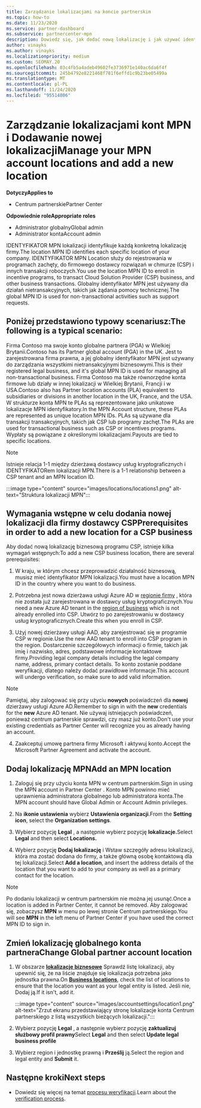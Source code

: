 ```yaml
---
title: Zarządzanie lokalizacjami na koncie partnerskim
ms.topic: how-to
ms.date: 11/23/2020
ms.service: partner-dashboard
ms.subservice: partnercenter-mpn
description: Dowiedz się, jak dodać nową lokalizację i jak używać identyfikatora MPN Location w programach zachęty, biznesie CSP, subskrypcjach i innych transakcjach.
author: vinayks
ms.author: vinayks
ms.localizationpriority: medium
ms.custom: SEOMAY.20
ms.openlocfilehash: 03c4fb5a4adeb49602fe3736971e140ac6da6f4f
ms.sourcegitcommit: 245b4792e8221468f781f6effd1c9b23be05499a
ms.translationtype: MT
ms.contentlocale: pl-PL
ms.lasthandoff: 11/24/2020
ms.locfileid: "95514806"
---
```

# <a name="manage-your-mpn-account-locations-and-add-a-new-location"></a><span data-ttu-id="f599e-103">Zarządzanie lokalizacjami kont MPN i Dodawanie nowej lokalizacji</span><span class="sxs-lookup"><span data-stu-id="f599e-103">Manage your MPN account locations and add a new location</span></span>

<span data-ttu-id="f599e-104">**Dotyczy**</span><span class="sxs-lookup"><span data-stu-id="f599e-104">**Applies to**</span></span>

- <span data-ttu-id="f599e-105">Centrum partnerskie</span><span class="sxs-lookup"><span data-stu-id="f599e-105">Partner Center</span></span>

<span data-ttu-id="f599e-106">**Odpowiednie role**</span><span class="sxs-lookup"><span data-stu-id="f599e-106">**Appropriate roles**</span></span>

- <span data-ttu-id="f599e-107">Administrator globalny</span><span class="sxs-lookup"><span data-stu-id="f599e-107">Global admin</span></span>
- <span data-ttu-id="f599e-108">Administrator konta</span><span class="sxs-lookup"><span data-stu-id="f599e-108">Account admin</span></span>

<span data-ttu-id="f599e-109">IDENTYFIKATOR MPN lokalizacji identyfikuje każdą konkretną lokalizację firmy.</span><span class="sxs-lookup"><span data-stu-id="f599e-109">The location MPN ID identifies each specific location of your company.</span></span> <span data-ttu-id="f599e-110">IDENTYFIKATOR MPN Location służy do rejestrowania w programach zachęty, do firmowego dostawcy rozwiązań w chmurze (CSP) i innych transakcji roboczych.</span><span class="sxs-lookup"><span data-stu-id="f599e-110">You use the location MPN ID to enroll in incentive programs, to transact Cloud Solution Provider (CSP) business, and other business transactions.</span></span> <span data-ttu-id="f599e-111">Globalny identyfikator MPN jest używany dla działań nietransakcyjnych, takich jak żądania pomocy technicznej.</span><span class="sxs-lookup"><span data-stu-id="f599e-111">The global MPN ID is used for non-transactional activities such as support requests.</span></span>

## <a name="the-following-is-a-typical-scenario"></a><span data-ttu-id="f599e-112">Poniżej przedstawiono typowy scenariusz:</span><span class="sxs-lookup"><span data-stu-id="f599e-112">The following is a typical scenario:</span></span>

<span data-ttu-id="f599e-113">Firma Contoso ma swoje konto globalne partnera (PGA) w Wielkiej Brytanii.</span><span class="sxs-lookup"><span data-stu-id="f599e-113">Contoso has its Partner global account (PGA) in the UK.</span></span> <span data-ttu-id="f599e-114">Jest to zarejestrowana firma prawna, a jej globalny identyfikator MPN jest używany do zarządzania wszystkimi nietransakcyjnymi biznesowymi.</span><span class="sxs-lookup"><span data-stu-id="f599e-114">This is their registered legal business, and it's global MPN ID is used for managing all non-transactional business.</span></span> <span data-ttu-id="f599e-115">Firma Contoso ma także równorzędne konta firmowe lub działy w innej lokalizacji w Wielkiej Brytanii, Francji i w USA.</span><span class="sxs-lookup"><span data-stu-id="f599e-115">Contoso also has Partner location accounts (PLA) equivalent to subsidiaries or divisions in another location in the UK, France, and the USA.</span></span> <span data-ttu-id="f599e-116">W strukturze konta MPN te PLAs są reprezentowane jako unikatowe lokalizacje MPN identyfikatory.</span><span class="sxs-lookup"><span data-stu-id="f599e-116">In the MPN Account structure, these PLAs are represented as unique location MPN IDs.</span></span> <span data-ttu-id="f599e-117">PLAs są używane dla transakcji transakcyjnych, takich jak CSP lub programy zachęt.</span><span class="sxs-lookup"><span data-stu-id="f599e-117">The PLAs are used for transactional business such as CSP or incentives programs.</span></span> <span data-ttu-id="f599e-118">Wypłaty są powiązane z określonymi lokalizacjami.</span><span class="sxs-lookup"><span data-stu-id="f599e-118">Payouts are tied to specific locations.</span></span> 

>[!NOTE]
><span data-ttu-id="f599e-119">Istnieje relacja 1-1 między dzierżawą dostawcy usług kryptograficznych i IDENTYFIKATORem lokalizacji MPN.</span><span class="sxs-lookup"><span data-stu-id="f599e-119">There is a 1-1 relationship between a CSP tenant and an MPN location ID.</span></span>

:::image type="content" source="images/locations/locations1.png" alt-text="Struktura lokalizacji MPN":::

## <a name="prerequisites-in-order-to-add-a-new-location-for-a-csp-business"></a><span data-ttu-id="f599e-121">Wymagania wstępne w celu dodania nowej lokalizacji dla firmy dostawcy CSP</span><span class="sxs-lookup"><span data-stu-id="f599e-121">Prerequisites in order to add a new location for a CSP business</span></span>

<span data-ttu-id="f599e-122">Aby dodać nową lokalizację biznesową programu CSP, istnieje kilka wymagań wstępnych:</span><span class="sxs-lookup"><span data-stu-id="f599e-122">To add a new CSP business location, there are several prerequisites:</span></span>

1. <span data-ttu-id="f599e-123">W kraju, w którym chcesz przeprowadzić działalność biznesową, musisz mieć identyfikator MPN lokalizacji.</span><span class="sxs-lookup"><span data-stu-id="f599e-123">You must have a location MPN ID in the country where you want to do business.</span></span>

1. <span data-ttu-id="f599e-124">Potrzebna jest nowa dzierżawa usługi Azure AD w [regionie firmy](regional-authorization-overview.md) , która nie została już zarejestrowana w dostawcy usług kryptograficznych.</span><span class="sxs-lookup"><span data-stu-id="f599e-124">You need a new Azure AD tenant in the [region of business](regional-authorization-overview.md) which is not already enrolled into CSP.</span></span> <span data-ttu-id="f599e-125">Utwórz to po zarejestrowaniu w dostawcy usług kryptograficznych.</span><span class="sxs-lookup"><span data-stu-id="f599e-125">Create this when you enroll in CSP.</span></span>
 
3. <span data-ttu-id="f599e-126">Użyj nowej dzierżawy usługi AAD, aby zarejestrować się w programie CSP w regionie.</span><span class="sxs-lookup"><span data-stu-id="f599e-126">Use the new AAD tenant to enroll into CSP program in the region.</span></span>
<span data-ttu-id="f599e-127">Dostarczenie szczegółowych informacji o firmie, takich jak imię i nazwisko, adres, podstawowe informacje kontaktowe firmy.</span><span class="sxs-lookup"><span data-stu-id="f599e-127">Providing legal company details including the legal company name, address, primary contact details.</span></span> <span data-ttu-id="f599e-128">To konto zostanie poddane weryfikacji, dlatego należy dodać prawidłowe informacje.</span><span class="sxs-lookup"><span data-stu-id="f599e-128">This account will undergo verification, so make sure to add valid information.</span></span>

>[!NOTE] 
 ><span data-ttu-id="f599e-129">Pamiętaj, aby zalogować się przy użyciu **nowych** poświadczeń dla **nowej** dzierżawy usługi Azure AD.</span><span class="sxs-lookup"><span data-stu-id="f599e-129">Remember to sign in with the **new** credentials for the **new** Azure AD tenant.</span></span> <span data-ttu-id="f599e-130">Nie używaj istniejących poświadczeń, ponieważ centrum partnerskie sprawdzi, czy masz już konto.</span><span class="sxs-lookup"><span data-stu-id="f599e-130">Don't use your existing credentials as Partner Center will recognize you as already having an account.</span></span>

4. <span data-ttu-id="f599e-131">Zaakceptuj umowę partnera firmy Microsoft i aktywuj konto.</span><span class="sxs-lookup"><span data-stu-id="f599e-131">Accept the Microsoft Partner Agreement and activate the account.</span></span>

## <a name="add-an-mpn-location"></a><span data-ttu-id="f599e-132">Dodaj lokalizację MPN</span><span class="sxs-lookup"><span data-stu-id="f599e-132">Add an MPN location</span></span>

1. <span data-ttu-id="f599e-133">Zaloguj się przy użyciu konta MPN w centrum partnerskim.</span><span class="sxs-lookup"><span data-stu-id="f599e-133">Sign in using the MPN account in Partner Center .</span></span> <span data-ttu-id="f599e-134">Konto MPN powinno mieć uprawnienia administratora globalnego lub administratora konta.</span><span class="sxs-lookup"><span data-stu-id="f599e-134">The MPN account should have Global Admin or Account Admin privileges.</span></span> 

1. <span data-ttu-id="f599e-135">Na **ikonie ustawienia** wybierz **Ustawienia organizacji**.</span><span class="sxs-lookup"><span data-stu-id="f599e-135">From the **Setting icon**, select the **Organization settings**.</span></span>

2. <span data-ttu-id="f599e-136">Wybierz pozycję **Legal** , a następnie wybierz pozycję **lokalizacje.**</span><span class="sxs-lookup"><span data-stu-id="f599e-136">Select **Legal** and then select **Locations.**</span></span>

3. <span data-ttu-id="f599e-137">Wybierz pozycję **Dodaj lokalizację** i Wstaw szczegóły adresu lokalizacji, która ma zostać dodana do firmy, a także główną osobę kontaktową dla tej lokalizacji.</span><span class="sxs-lookup"><span data-stu-id="f599e-137">Select **Add a location**, and insert the address details of the location that you want to add to your company as well as a primary contact for the location.</span></span>

> [!NOTE]
> <span data-ttu-id="f599e-138">Po dodaniu lokalizacji w centrum partnerskim nie można jej usunąć.</span><span class="sxs-lookup"><span data-stu-id="f599e-138">Once a location is added in Partner Center, it cannot be removed.</span></span> <span data-ttu-id="f599e-139">Aby zalogować się, zobaczysz **MPN** w menu po lewej stronie Centrum partnerskiego.</span><span class="sxs-lookup"><span data-stu-id="f599e-139">You will see **MPN** in the left menu of Partner Center if you have used the correct MPN ID to sign in.</span></span>

## <a name="change-global-partner-account-location"></a><span data-ttu-id="f599e-140">Zmień lokalizację globalnego konta partnera</span><span class="sxs-lookup"><span data-stu-id="f599e-140">Change Global partner account location</span></span>

1. <span data-ttu-id="f599e-141">W obszarze **[lokalizacje biznesowe](https://partner.microsoft.com/dashboard/account/v3/organization/legalinfo#mpn)** Sprawdź listę lokalizacji, aby upewnić się, że na liście znajduje się lokalizacja potrzebna jako jednostka prawna.</span><span class="sxs-lookup"><span data-stu-id="f599e-141">On **[Business locations](https://partner.microsoft.com/dashboard/account/v3/organization/legalinfo#mpn)**, check the list of locations to ensure that the location you want as your legal entity is listed.</span></span> <span data-ttu-id="f599e-142">Jeśli nie, Dodaj ją.</span><span class="sxs-lookup"><span data-stu-id="f599e-142">If it isn't, add it.</span></span>

   :::image type="content" source="images/accountsettings/location1.png" alt-text="Zrzut ekranu przedstawiający stronę lokalizacje konta Centrum partnerskiego z listą wszystkich bieżących lokalizacji.":::

2. <span data-ttu-id="f599e-144">Wybierz pozycję **Legal** , a następnie wybierz pozycję **zaktualizuj służbowy profil prawny**</span><span class="sxs-lookup"><span data-stu-id="f599e-144">Select **Legal** and then select **Update legal business profile**</span></span>
  
3. <span data-ttu-id="f599e-145">Wybierz region i jednostkę prawną i **Prześlij** ją.</span><span class="sxs-lookup"><span data-stu-id="f599e-145">Select the region and legal entity and **Submit** it.</span></span>

  
## <a name="next-steps"></a><span data-ttu-id="f599e-146">Następne kroki</span><span class="sxs-lookup"><span data-stu-id="f599e-146">Next steps</span></span>

- <span data-ttu-id="f599e-147">Dowiedz się więcej na temat [procesu weryfikacji](verification-responses.md).</span><span class="sxs-lookup"><span data-stu-id="f599e-147">Learn about the [verification process](verification-responses.md).</span></span>
